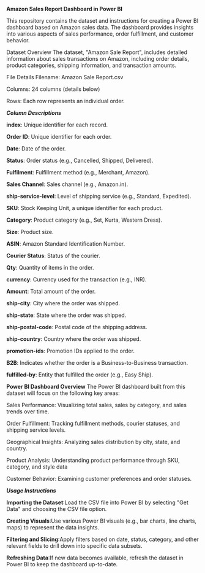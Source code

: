 ****Amazon Sales Report Dashboard in Power BI****


This repository contains the dataset and instructions for creating a Power BI dashboard based on Amazon sales data. The dashboard provides insights into various aspects of sales performance, order fulfillment, and customer behavior.

Dataset Overview
The dataset, "Amazon Sale Report", includes detailed information about sales transactions on Amazon, including order details, product categories, shipping information, and transaction amounts.

File Details
Filename: Amazon Sale Report.csv


Columns: 24 columns (details below)


Rows: Each row represents an individual order.

***Column Descriptions***


**index**: Unique identifier for each record.


**Order ID**: Unique identifier for each order.


**Date**: Date of the order.


**Status**: Order status (e.g., Cancelled, Shipped, Delivered).


**Fulfilment**: Fulfillment method (e.g., Merchant, Amazon).


**Sales Channel**: Sales channel (e.g., Amazon.in).


**ship-service-level**: Level of shipping service (e.g., Standard, Expedited).



**SKU**: Stock Keeping Unit, a unique identifier for each product.


**Category**: Product category (e.g., Set, Kurta, Western Dress).


**Size**: Product size.


**ASIN**: Amazon Standard Identification Number.


**Courier Status**: Status of the courier.


**Qty**: Quantity of items in the order.


**currency**: Currency used for the transaction (e.g., INR).


**Amount**: Total amount of the order.


**ship-city**: City where the order was shipped.


**ship-state**: State where the order was shipped.


**ship-postal-code**: Postal code of the shipping address.


**ship-country**: Country where the order was shipped.


**promotion-ids**: Promotion IDs applied to the order.


**B2B**: Indicates whether the order is a Business-to-Business transaction.


**fulfilled-by**: Entity that fulfilled the order (e.g., Easy Ship).


****Power BI Dashboard Overview****
The Power BI dashboard built from this dataset will focus on the following key areas:

Sales Performance: Visualizing total sales, sales by category, and sales trends over time.


Order Fulfillment: Tracking fulfillment methods, courier statuses, and shipping service levels.


Geographical Insights: Analyzing sales distribution by city, state, and country.


Product Analysis: Understanding product performance through SKU, category, and style data


Customer Behavior: Examining customer preferences and order statuses.


***Usage Instructions***


**Importing the Dataset**:Load the CSV file into Power BI by selecting "Get Data" and choosing the CSV file option.

**Creating Visuals**:Use various Power BI visuals (e.g., bar charts, line charts, maps) to represent the data insights.

**Filtering and Slicing**:Apply filters based on date, status, category, and other relevant fields to drill down into specific data subsets.

**Refreshing Data**:If new data becomes available, refresh the dataset in Power BI to keep the dashboard up-to-date.
